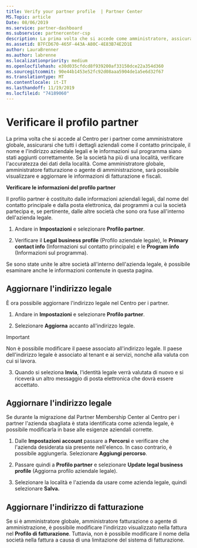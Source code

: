 ```yaml
---
title: Verify your partner profile  | Partner Center
MS.Topic: article
Date: 08/06/2019
ms.service: partner-dashboard
ms.subservice: partnercenter-csp
description: La prima volta che si accede come amministratore, assicurarsi che i dettagli di supporto siano corretti, registrare le esenzioni fiscali se appropriato e controllare le informazioni sul contatto nei profili.
ms.assetid: B7FCD670-465F-443A-A80C-4E83B74E2D1E
author: LauraBrenner
ms.author: labrenne
ms.localizationpriority: medium
ms.openlocfilehash: e30d035cfdcd8f939200af33150dce22a354d360
ms.sourcegitcommit: 90e44b1453e52fc92d08aaa5904de1a5e6d32f67
ms.translationtype: MT
ms.contentlocale: it-IT
ms.lasthandoff: 11/19/2019
ms.locfileid: "74189060"
---
```

# <a name="verify-your-partner-profile"></a>Verificare il profilo partner

La prima volta che si accede al Centro per i partner come amministratore globale, assicurarsi che tutti i dettagli aziendali come il contatto principale, il nome e l'indirizzo aziendale legali e le informazioni sul programma siano stati aggiunti correttamente. Se la società ha più di una località, verificare l'accuratezza dei dati della località. Come amministratore globale, amministratore fatturazione o agente di amministrazione, sarà possibile visualizzare e aggiornare le informazioni di fatturazione e fiscali. 

**Verificare le informazioni del profilo partner**

Il profilo partner è costituito dalle informazioni aziendali legali, dal nome del contatto principale e dalla posta elettronica, dai programmi a cui la società partecipa e, se pertinente, dalle altre società che sono ora fuse all'interno dell'azienda legale.

1.  Andare in **Impostazioni** e selezionare **Profilo partner**.

2.  Verificare il **Legal business profile** (Profilo aziendale legale), le **Primary contact info** (Informazioni sul contatto principale) e le **Program info** (Informazioni sul programma).

Se sono state unite le altre società all'interno dell'azienda legale, è possibile esaminare anche le informazioni contenute in questa pagina.

## <a name="update-your-legal-address"></a>Aggiornare l'indirizzo legale

È ora possibile aggiornare l'indirizzo legale nel Centro per i partner.

1. Andare in **Impostazioni** e selezionare **Profilo partner**. 

2. Selezionare **Aggiorna** accanto all'indirizzo legale. 

>[!Important]
>Non è possibile modificare il paese associato all'indirizzo legale. Il paese dell'indirizzo legale è associato al tenant e ai servizi, nonché alla valuta con cui si lavora. 

3. Quando si seleziona **Invia**, l'identità legale verrà valutata di nuovo e si riceverà un altro messaggio di posta elettronica che dovrà essere accettato.

## <a name="update-legal-business"></a>Aggiornare l'indirizzo legale

Se durante la migrazione dal Partner Membership Center al Centro per i partner l'azienda sbagliata è stata identificata come azienda legale, è possibile modificarla in base alle esigenze aziendali corrette.

1. Dalle **Impostazioni account** passare a **Percorsi** e verificare che l'azienda desiderata sia presente nell'elenco. In caso contrario, è possibile aggiungerla. Selezionare **Aggiungi percorso**.

2.  Passare quindi a **Profilo partner** e selezionare **Update legal business profile** (Aggiorna profilo aziendale legale).

3.  Selezionare la località e l'azienda da usare come azienda legale, quindi selezionare **Salva.**

## <a name="update-your-billing-address"></a>Aggiornare l'indirizzo di fatturazione

Se si è amministratore globale, amministratore fatturazione o agente di amministrazione, è possibile modificare l'indirizzo visualizzato nella fattura nel **Profilo di fatturazione**. Tuttavia, non è possibile modificare il nome della società nella fattura a causa di una limitazione del sistema di fatturazione.

 


